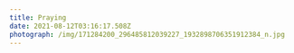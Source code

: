 ```yaml
---
title: Praying
date: 2021-08-12T03:16:17.508Z
photograph: /img/171284200_296485812039227_1932898706351912384_n.jpg
---
```

